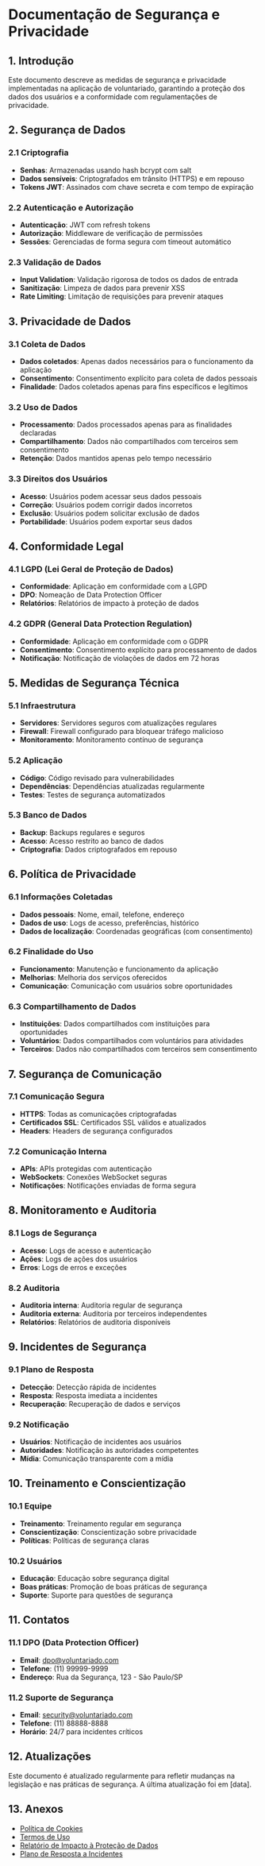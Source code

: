 # Documentação de Segurança e Privacidade

## 1. Introdução

Este documento descreve as medidas de segurança e privacidade implementadas na aplicação de voluntariado, garantindo a proteção dos dados dos usuários e a conformidade com regulamentações de privacidade.

## 2. Segurança de Dados

### 2.1 Criptografia

- **Senhas**: Armazenadas usando hash bcrypt com salt
- **Dados sensíveis**: Criptografados em trânsito (HTTPS) e em repouso
- **Tokens JWT**: Assinados com chave secreta e com tempo de expiração

### 2.2 Autenticação e Autorização

- **Autenticação**: JWT com refresh tokens
- **Autorização**: Middleware de verificação de permissões
- **Sessões**: Gerenciadas de forma segura com timeout automático

### 2.3 Validação de Dados

- **Input Validation**: Validação rigorosa de todos os dados de entrada
- **Sanitização**: Limpeza de dados para prevenir XSS
- **Rate Limiting**: Limitação de requisições para prevenir ataques

## 3. Privacidade de Dados

### 3.1 Coleta de Dados

- **Dados coletados**: Apenas dados necessários para o funcionamento da aplicação
- **Consentimento**: Consentimento explícito para coleta de dados pessoais
- **Finalidade**: Dados coletados apenas para fins específicos e legítimos

### 3.2 Uso de Dados

- **Processamento**: Dados processados apenas para as finalidades declaradas
- **Compartilhamento**: Dados não compartilhados com terceiros sem consentimento
- **Retenção**: Dados mantidos apenas pelo tempo necessário

### 3.3 Direitos dos Usuários

- **Acesso**: Usuários podem acessar seus dados pessoais
- **Correção**: Usuários podem corrigir dados incorretos
- **Exclusão**: Usuários podem solicitar exclusão de dados
- **Portabilidade**: Usuários podem exportar seus dados

## 4. Conformidade Legal

### 4.1 LGPD (Lei Geral de Proteção de Dados)

- **Conformidade**: Aplicação em conformidade com a LGPD
- **DPO**: Nomeação de Data Protection Officer
- **Relatórios**: Relatórios de impacto à proteção de dados

### 4.2 GDPR (General Data Protection Regulation)

- **Conformidade**: Aplicação em conformidade com o GDPR
- **Consentimento**: Consentimento explícito para processamento de dados
- **Notificação**: Notificação de violações de dados em 72 horas

## 5. Medidas de Segurança Técnica

### 5.1 Infraestrutura

- **Servidores**: Servidores seguros com atualizações regulares
- **Firewall**: Firewall configurado para bloquear tráfego malicioso
- **Monitoramento**: Monitoramento contínuo de segurança

### 5.2 Aplicação

- **Código**: Código revisado para vulnerabilidades
- **Dependências**: Dependências atualizadas regularmente
- **Testes**: Testes de segurança automatizados

### 5.3 Banco de Dados

- **Backup**: Backups regulares e seguros
- **Acesso**: Acesso restrito ao banco de dados
- **Criptografia**: Dados criptografados em repouso

## 6. Política de Privacidade

### 6.1 Informações Coletadas

- **Dados pessoais**: Nome, email, telefone, endereço
- **Dados de uso**: Logs de acesso, preferências, histórico
- **Dados de localização**: Coordenadas geográficas (com consentimento)

### 6.2 Finalidade do Uso

- **Funcionamento**: Manutenção e funcionamento da aplicação
- **Melhorias**: Melhoria dos serviços oferecidos
- **Comunicação**: Comunicação com usuários sobre oportunidades

### 6.3 Compartilhamento de Dados

- **Instituições**: Dados compartilhados com instituições para oportunidades
- **Voluntários**: Dados compartilhados com voluntários para atividades
- **Terceiros**: Dados não compartilhados com terceiros sem consentimento

## 7. Segurança de Comunicação

### 7.1 Comunicação Segura

- **HTTPS**: Todas as comunicações criptografadas
- **Certificados SSL**: Certificados SSL válidos e atualizados
- **Headers**: Headers de segurança configurados

### 7.2 Comunicação Interna

- **APIs**: APIs protegidas com autenticação
- **WebSockets**: Conexões WebSocket seguras
- **Notificações**: Notificações enviadas de forma segura

## 8. Monitoramento e Auditoria

### 8.1 Logs de Segurança

- **Acesso**: Logs de acesso e autenticação
- **Ações**: Logs de ações dos usuários
- **Erros**: Logs de erros e exceções

### 8.2 Auditoria

- **Auditoria interna**: Auditoria regular de segurança
- **Auditoria externa**: Auditoria por terceiros independentes
- **Relatórios**: Relatórios de auditoria disponíveis

## 9. Incidentes de Segurança

### 9.1 Plano de Resposta

- **Detecção**: Detecção rápida de incidentes
- **Resposta**: Resposta imediata a incidentes
- **Recuperação**: Recuperação de dados e serviços

### 9.2 Notificação

- **Usuários**: Notificação de incidentes aos usuários
- **Autoridades**: Notificação às autoridades competentes
- **Mídia**: Comunicação transparente com a mídia

## 10. Treinamento e Conscientização

### 10.1 Equipe

- **Treinamento**: Treinamento regular em segurança
- **Conscientização**: Conscientização sobre privacidade
- **Políticas**: Políticas de segurança claras

### 10.2 Usuários

- **Educação**: Educação sobre segurança digital
- **Boas práticas**: Promoção de boas práticas de segurança
- **Suporte**: Suporte para questões de segurança

## 11. Contatos

### 11.1 DPO (Data Protection Officer)

- **Email**: dpo@voluntariado.com
- **Telefone**: (11) 99999-9999
- **Endereço**: Rua da Segurança, 123 - São Paulo/SP

### 11.2 Suporte de Segurança

- **Email**: security@voluntariado.com
- **Telefone**: (11) 88888-8888
- **Horário**: 24/7 para incidentes críticos

## 12. Atualizações

Este documento é atualizado regularmente para refletir mudanças na legislação e nas práticas de segurança. A última atualização foi em [data].

## 13. Anexos

- [Política de Cookies](cookies-policy.md)
- [Termos de Uso](terms-of-use.md)
- [Relatório de Impacto à Proteção de Dados](dipa.md)
- [Plano de Resposta a Incidentes](incident-response-plan.md)
